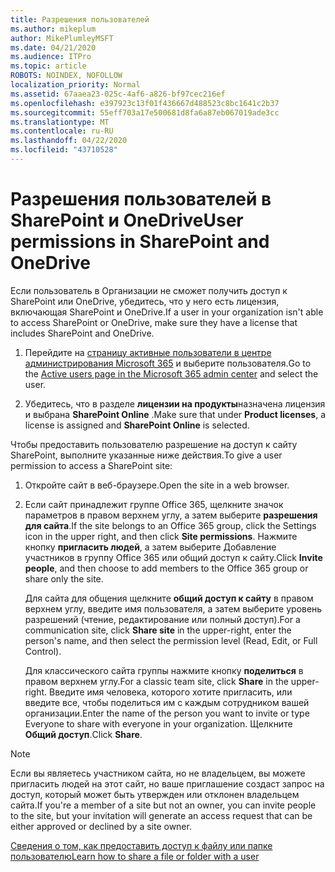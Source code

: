 ```yaml
---
title: Разрешения пользователей
ms.author: mikeplum
author: MikePlumleyMSFT
ms.date: 04/21/2020
ms.audience: ITPro
ms.topic: article
ROBOTS: NOINDEX, NOFOLLOW
localization_priority: Normal
ms.assetid: 67aaea23-025c-4af6-a826-bf97cec216ef
ms.openlocfilehash: e397923c13f01f436667d488523c8bc1641c2b37
ms.sourcegitcommit: 55eff703a17e500681d8fa6a87eb067019ade3cc
ms.translationtype: MT
ms.contentlocale: ru-RU
ms.lasthandoff: 04/22/2020
ms.locfileid: "43710528"
---
```

# <a name="user-permissions-in-sharepoint-and-onedrive"></a><span data-ttu-id="29087-102">Разрешения пользователей в SharePoint и OneDrive</span><span class="sxs-lookup"><span data-stu-id="29087-102">User permissions in SharePoint and OneDrive</span></span>

<span data-ttu-id="29087-103">Если пользователь в Организации не сможет получить доступ к SharePoint или OneDrive, убедитесь, что у него есть лицензия, включающая SharePoint и OneDrive.</span><span class="sxs-lookup"><span data-stu-id="29087-103">If a user in your organization isn't able to access SharePoint or OneDrive, make sure they have a license that includes SharePoint and OneDrive.</span></span> 
  
1. <span data-ttu-id="29087-104">Перейдите на [страницу активные пользователи в центре администрирования Microsoft 365](https://portal.office.com/adminportal/home#/users) и выберите пользователя.</span><span class="sxs-lookup"><span data-stu-id="29087-104">Go to the [Active users page in the Microsoft 365 admin center](https://portal.office.com/adminportal/home#/users) and select the user.</span></span> 
    
2. <span data-ttu-id="29087-105">Убедитесь, что в разделе **лицензии на продукты**назначена лицензия и выбрана **SharePoint Online** .</span><span class="sxs-lookup"><span data-stu-id="29087-105">Make sure that under **Product licenses**, a license is assigned and **SharePoint Online** is selected.</span></span> 
    
 <span data-ttu-id="29087-106">Чтобы предоставить пользователю разрешение на доступ к сайту SharePoint, выполните указанные ниже действия.</span><span class="sxs-lookup"><span data-stu-id="29087-106">To give a user permission to access a SharePoint site:</span></span> 
  
1. <span data-ttu-id="29087-107">Откройте сайт в веб-браузере.</span><span class="sxs-lookup"><span data-stu-id="29087-107">Open the site in a web browser.</span></span>
    
2. <span data-ttu-id="29087-108">Если сайт принадлежит группе Office 365, щелкните значок параметров в правом верхнем углу, а затем выберите **разрешения для сайта**.</span><span class="sxs-lookup"><span data-stu-id="29087-108">If the site belongs to an Office 365 group, click the Settings icon in the upper right, and then click **Site permissions**.</span></span> <span data-ttu-id="29087-109">Нажмите кнопку **пригласить людей**, а затем выберите Добавление участников в группу Office 365 или общий доступ к сайту.</span><span class="sxs-lookup"><span data-stu-id="29087-109">Click **Invite people**, and then choose to add members to the Office 365 group or share only the site.</span></span> 
    
    <span data-ttu-id="29087-110">Для сайта для общения щелкните **общий доступ к сайту** в правом верхнем углу, введите имя пользователя, а затем выберите уровень разрешений (чтение, редактирование или полный доступ).</span><span class="sxs-lookup"><span data-stu-id="29087-110">For a communication site, click **Share site** in the upper-right, enter the person's name, and then select the permission level (Read, Edit, or Full Control).</span></span> 
    
    <span data-ttu-id="29087-111">Для классического сайта группы нажмите кнопку **поделиться** в правом верхнем углу.</span><span class="sxs-lookup"><span data-stu-id="29087-111">For a classic team site, click **Share** in the upper-right.</span></span> <span data-ttu-id="29087-112">Введите имя человека, которого хотите пригласить, или введите все, чтобы поделиться им с каждым сотрудником вашей организации.</span><span class="sxs-lookup"><span data-stu-id="29087-112">Enter the name of the person you want to invite or type Everyone to share with everyone in your organization.</span></span> <span data-ttu-id="29087-113">Щелкните **Общий доступ**.</span><span class="sxs-lookup"><span data-stu-id="29087-113">Click **Share**.</span></span>
    
> [!NOTE]
> <span data-ttu-id="29087-114">Если вы являетесь участником сайта, но не владельцем, вы можете пригласить людей на этот сайт, но ваше приглашение создаст запрос на доступ, который может быть утвержден или отклонен владельцем сайта.</span><span class="sxs-lookup"><span data-stu-id="29087-114">If you're a member of a site but not an owner, you can invite people to the site, but your invitation will generate an access request that can be either approved or declined by a site owner.</span></span> 
  
[<span data-ttu-id="29087-115">Сведения о том, как предоставить доступ к файлу или папке пользователю</span><span class="sxs-lookup"><span data-stu-id="29087-115">Learn how to share a file or folder with a user</span></span>](https://go.microsoft.com/fwlink/?linkid=533408)
  

